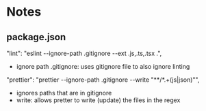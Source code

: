 # Notes

## package.json
"lint": "eslint --ignore-path .gitignore --ext .js,.ts,.tsx .",
- ignore path .gitignore: uses gitignore file to also ignore linting

"prettier": "prettier --ignore-path .gitignore --write \"**/*.+(js|json)\"",
- ignores paths that are in gitignore
- write: allows pretter to write (update) the files in the regex